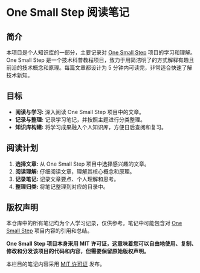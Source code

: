# One Small Step 阅读笔记

## 简介

本项目是个人知识库的一部分，主要记录对 [One Small Step](https://github.com/karminski/one-small-step) 项目的学习和理解。One Small Step 是一个技术科普教程项目，致力于用简洁明了的方式解释有趣且前沿的技术概念和原理。每篇文章都设计为 5 分钟内可读完，非常适合快速了解技术新知。

## 目标

- **阅读与学习:** 深入阅读 One Small Step 项目中的文章。
- **记录与整理:** 记录学习笔记，并按照主题进行分类整理。
- **知识库构建:** 将学习成果融入个人知识库，方便日后查阅和复习。

## 阅读计划

1. **选择文章:** 从 One Small Step 项目中选择感兴趣的文章。
2. **阅读理解:** 仔细阅读文章，理解其核心概念和原理。
3. **记录笔记:** 记录文章要点、个人理解和思考。
4. **整理归类:** 将笔记整理到对应的目录中。

## 版权声明

本仓库中的所有笔记均为个人学习记录，仅供参考。笔记中可能包含对 [One Small Step](https://github.com/karminski/one-small-step) 项目内容的引用和总结。

**One Small Step 项目本身采用 MIT 许可证，这意味着您可以自由地使用、复制、修改和分发该项目的代码和内容，但需要保留原始版权声明。**

本栏目的笔记内容采用 [MIT 许可证](./LICENSE.txt) 发布。

